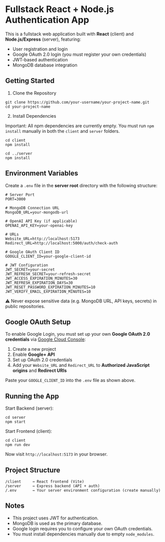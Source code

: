 Fullstack React + Node.js Authentication App
============================================

This is a fullstack web application built with **React** (client) and **Node.js/Express** (server), featuring:

- User registration and login  
- Google OAuth 2.0 login (you must register your own credentials)  
- JWT-based authentication  
- MongoDB database integration

Getting Started
---------------

1. Clone the Repository

```
git clone https://github.com/your-username/your-project-name.git
cd your-project-name
```

2. Install Dependencies

Important: All npm dependencies are currently empty. You must run `npm install` manually in both the `client` and `server` folders.

```
cd client
npm install

cd ../server
npm install
```

Environment Variables
---------------------

Create a `.env` file in the **server root** directory with the following structure:

```
# Server Port
PORT=3000

# MongoDB Connection URL
MongoDB_URL=your-mongodb-url

# OpenAI API Key (if applicable)
OPENAI_API_KEY=your-openai-key

# URLs
Website_URL=http://localhost:5173
Redirect_URL=http://localhost:5000/auth/check-auth

# Google OAuth Client ID
GOOGLE_CLIENT_ID=your-google-client-id

# JWT Configuration
JWT_SECRET=your-secret
JWT_REFRESH_SECRET=your-refresh-secret
JWT_ACCESS_EXPIRATION_MINUTES=30
JWT_REFRESH_EXPIRATION_DAYS=30
JWT_RESET_PASSWORD_EXPIRATION_MINUTES=10
JWT_VERIFY_EMAIL_EXPIRATION_MINUTES=10
```

⚠️ Never expose sensitive data (e.g. MongoDB URL, API keys, secrets) in public repositories.

Google OAuth Setup
------------------

To enable Google Login, you must set up your own **Google OAuth 2.0 credentials** via [Google Cloud Console](https://console.cloud.google.com/):

1. Create a new project
2. Enable **Google+ API**
3. Set up OAuth 2.0 credentials
4. Add your `Website_URL` and `Redirect_URL` to **Authorized JavaScript origins** and **Redirect URIs**

Paste your `GOOGLE_CLIENT_ID` into the `.env` file as shown above.

Running the App
---------------

Start Backend (server):

```
cd server
npm start
```

Start Frontend (client):

```
cd client
npm run dev
```

Now visit `http://localhost:5173` in your browser.

Project Structure
-----------------

```
/client     → React frontend (Vite)
/server     → Express backend (API + auth)
/.env       → Your server environment configuration (create manually)
```

Notes
-----

- This project uses JWT for authentication.
- MongoDB is used as the primary database.
- Google login requires you to configure your own OAuth credentials.
- You must install dependencies manually due to empty `node_modules`.